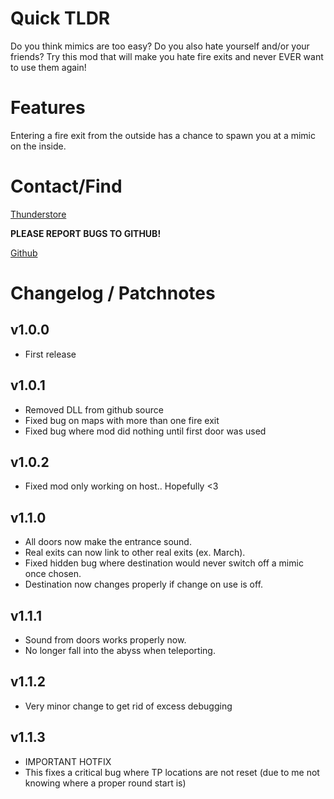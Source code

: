 # Quick TLDR
Do you think mimics are too easy? Do you also hate yourself and/or your friends?
Try this mod that will make you hate fire exits and never EVER want to use them again!

# Features
Entering a fire exit from the outside has a chance to spawn you at a mimic on the inside.

# Contact/Find
[Thunderstore](https://thunderstore.io/c/lethal-company/p/Electric131/IsThisTheWayICame/)

**PLEASE REPORT BUGS TO GITHUB!**

[Github](https://github.com/Electric131/IsThisTheWayICame)

# Changelog / Patchnotes

## v1.0.0
- First release

## v1.0.1
- Removed DLL from github source
- Fixed bug on maps with more than one fire exit
- Fixed bug where mod did nothing until first door was used

## v1.0.2
- Fixed mod only working on host.. Hopefully <3

## v1.1.0
- All doors now make the entrance sound.
- Real exits can now link to other real exits (ex. March).
- Fixed hidden bug where destination would never switch off a mimic once chosen.
- Destination now changes properly if change on use is off.

## v1.1.1
- Sound from doors works properly now.
- No longer fall into the abyss when teleporting.

## v1.1.2
- Very minor change to get rid of excess debugging

## v1.1.3
- IMPORTANT HOTFIX
- This fixes a critical bug where TP locations are not reset (due to me not knowing where a proper round start is)